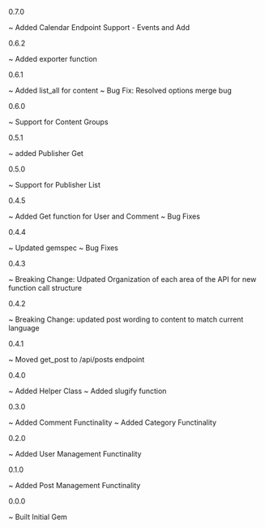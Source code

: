 0.7.0

~ Added Calendar Endpoint Support - Events and Add

0.6.2

~ Added exporter function

0.6.1

~ Added list_all for content
~ Bug Fix: Resolved options merge bug

0.6.0

~ Support for Content Groups

0.5.1

~ added Publisher Get

0.5.0

~ Support for Publisher List

0.4.5

~ Added Get function for User and Comment
~ Bug Fixes

0.4.4

~ Updated gemspec
~ Bug Fixes

0.4.3

~ Breaking Change: Udpated Organization of each area of the API for new function call structure

0.4.2

~ Breaking Change: updated post wording to content to match current language

0.4.1

~ Moved get_post to /api/posts endpoint

0.4.0

~ Added Helper Class
~ Added slugify function

0.3.0

~ Added Comment Functinality
~ Added Category Functinality

0.2.0

~ Added User Management Functinality

0.1.0

~ Added Post Management Functinality

0.0.0

~ Built Initial Gem